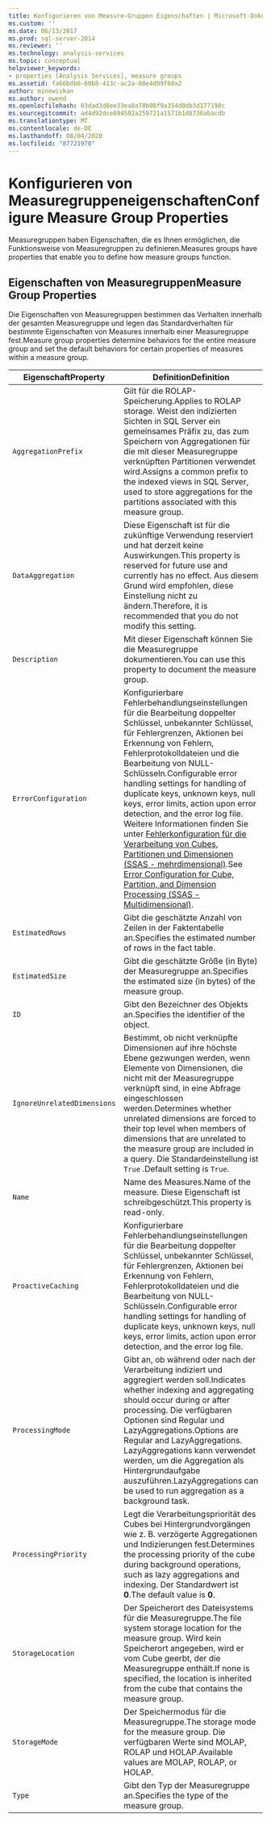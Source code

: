 ```yaml
---
title: Konfigurieren von Measure-Gruppen Eigenschaften | Microsoft-Dokumentation
ms.custom: ''
ms.date: 06/13/2017
ms.prod: sql-server-2014
ms.reviewer: ''
ms.technology: analysis-services
ms.topic: conceptual
helpviewer_keywords:
- properties [Analysis Services], measure groups
ms.assetid: fa66bdb6-60b8-413c-ac2a-00e4d09f60a2
author: minewiskan
ms.author: owend
ms.openlocfilehash: 03dad3d8ee33ea8a78b08f9a354d0db3d177198c
ms.sourcegitcommit: ad4d92dce894592a259721a1571b1d8736abacdb
ms.translationtype: MT
ms.contentlocale: de-DE
ms.lasthandoff: 08/04/2020
ms.locfileid: "87721970"
---
```

# <a name="configure-measure-group-properties"></a><span data-ttu-id="83b4c-102">Konfigurieren von Measuregruppeneigenschaften</span><span class="sxs-lookup"><span data-stu-id="83b4c-102">Configure Measure Group Properties</span></span>
  <span data-ttu-id="83b4c-103">Measuregruppen haben Eigenschaften, die es Ihnen ermöglichen, die Funktionsweise von Measuregruppen zu definieren.</span><span class="sxs-lookup"><span data-stu-id="83b4c-103">Measures groups have properties that enable you to define how measure groups function.</span></span>  
  
## <a name="measure-group-properties"></a><span data-ttu-id="83b4c-104">Eigenschaften von Measuregruppen</span><span class="sxs-lookup"><span data-stu-id="83b4c-104">Measure Group Properties</span></span>  
 <span data-ttu-id="83b4c-105">Die Eigenschaften von Measuregruppen bestimmen das Verhalten innerhalb der gesamten Measuregruppe und legen das Standardverhalten für bestimmte Eigenschaften von Measures innerhalb einer Measuregruppe fest.</span><span class="sxs-lookup"><span data-stu-id="83b4c-105">Measure group properties determine behaviors for the entire measure group and set the default behaviors for certain properties of measures within a measure group.</span></span>  
  
|<span data-ttu-id="83b4c-106">Eigenschaft</span><span class="sxs-lookup"><span data-stu-id="83b4c-106">Property</span></span>|<span data-ttu-id="83b4c-107">Definition</span><span class="sxs-lookup"><span data-stu-id="83b4c-107">Definition</span></span>|  
|--------------|----------------|  
|`AggregationPrefix`|<span data-ttu-id="83b4c-108">Gilt für die ROLAP-Speicherung.</span><span class="sxs-lookup"><span data-stu-id="83b4c-108">Applies to ROLAP storage.</span></span> <span data-ttu-id="83b4c-109">Weist den indizierten Sichten in SQL Server ein gemeinsames Präfix zu, das zum Speichern von Aggregationen für die mit dieser Measuregruppe verknüpften Partitionen verwendet wird.</span><span class="sxs-lookup"><span data-stu-id="83b4c-109">Assigns a common prefix to the indexed views in SQL Server, used to store aggregations for the partitions associated with this measure group.</span></span>|  
|`DataAggregation`|<span data-ttu-id="83b4c-110">Diese Eigenschaft ist für die zukünftige Verwendung reserviert und hat derzeit keine Auswirkungen.</span><span class="sxs-lookup"><span data-stu-id="83b4c-110">This property is reserved for future use and currently has no effect.</span></span> <span data-ttu-id="83b4c-111">Aus diesem Grund wird empfohlen, diese Einstellung nicht zu ändern.</span><span class="sxs-lookup"><span data-stu-id="83b4c-111">Therefore, it is recommended that you do not modify this setting.</span></span>|  
|`Description`|<span data-ttu-id="83b4c-112">Mit dieser Eigenschaft können Sie die Measuregruppe dokumentieren.</span><span class="sxs-lookup"><span data-stu-id="83b4c-112">You can use this property to document the measure group.</span></span>|  
|`ErrorConfiguration`|<span data-ttu-id="83b4c-113">Konfigurierbare Fehlerbehandlungseinstellungen für die Bearbeitung doppelter Schlüssel, unbekannter Schlüssel, für Fehlergrenzen, Aktionen bei Erkennung von Fehlern, Fehlerprotokolldateien und die Bearbeitung von NULL-Schlüsseln.</span><span class="sxs-lookup"><span data-stu-id="83b4c-113">Configurable error handling settings for handling of duplicate keys, unknown keys, null keys, error limits, action upon error detection, and the error log file.</span></span> <span data-ttu-id="83b4c-114">Weitere Informationen finden Sie unter [Fehlerkonfiguration für die Verarbeitung von Cubes, Partitionen und Dimensionen &#40;SSAS - mehrdimensional&#41;](error-configuration-for-cube-partition-and-dimension-processing.md).</span><span class="sxs-lookup"><span data-stu-id="83b4c-114">See [Error Configuration for Cube, Partition, and Dimension Processing &#40;SSAS - Multidimensional&#41;](error-configuration-for-cube-partition-and-dimension-processing.md).</span></span>|  
|`EstimatedRows`|<span data-ttu-id="83b4c-115">Gibt die geschätzte Anzahl von Zeilen in der Faktentabelle an.</span><span class="sxs-lookup"><span data-stu-id="83b4c-115">Specifies the estimated number of rows in the fact table.</span></span>|  
|`EstimatedSize`|<span data-ttu-id="83b4c-116">Gibt die geschätzte Größe (in Byte) der Measuregruppe an.</span><span class="sxs-lookup"><span data-stu-id="83b4c-116">Specifies the estimated size (in bytes) of the measure group.</span></span>|  
|`ID`|<span data-ttu-id="83b4c-117">Gibt den Bezeichner des Objekts an.</span><span class="sxs-lookup"><span data-stu-id="83b4c-117">Specifies the identifier of the object.</span></span>|  
|`IgnoreUnrelatedDimensions`|<span data-ttu-id="83b4c-118">Bestimmt, ob nicht verknüpfte Dimensionen auf ihre höchste Ebene gezwungen werden, wenn Elemente von Dimensionen, die nicht mit der Measuregruppe verknüpft sind, in eine Abfrage eingeschlossen werden.</span><span class="sxs-lookup"><span data-stu-id="83b4c-118">Determines whether unrelated dimensions are forced to their top level when members of dimensions that are unrelated to the measure group are included in a query.</span></span> <span data-ttu-id="83b4c-119">Die Standardeinstellung ist `True` .</span><span class="sxs-lookup"><span data-stu-id="83b4c-119">Default setting is `True`.</span></span>|  
|`Name`|<span data-ttu-id="83b4c-120">Name des Measures.</span><span class="sxs-lookup"><span data-stu-id="83b4c-120">Name of the measure.</span></span> <span data-ttu-id="83b4c-121">Diese Eigenschaft ist schreibgeschützt.</span><span class="sxs-lookup"><span data-stu-id="83b4c-121">This property is read-only.</span></span>|  
|`ProactiveCaching`|<span data-ttu-id="83b4c-122">Konfigurierbare Fehlerbehandlungseinstellungen für die Bearbeitung doppelter Schlüssel, unbekannter Schlüssel, für Fehlergrenzen, Aktionen bei Erkennung von Fehlern, Fehlerprotokolldateien und die Bearbeitung von NULL-Schlüsseln.</span><span class="sxs-lookup"><span data-stu-id="83b4c-122">Configurable error handling settings for handling of duplicate keys, unknown keys, null keys, error limits, action upon error detection, and the error log file.</span></span>|  
|`ProcessingMode`|<span data-ttu-id="83b4c-123">Gibt an, ob während oder nach der Verarbeitung indiziert und aggregiert werden soll.</span><span class="sxs-lookup"><span data-stu-id="83b4c-123">Indicates whether indexing and aggregating should occur during or after processing.</span></span> <span data-ttu-id="83b4c-124">Die verfügbaren Optionen sind Regular und LazyAggregations.</span><span class="sxs-lookup"><span data-stu-id="83b4c-124">Options are Regular and LazyAggregations.</span></span> <span data-ttu-id="83b4c-125">LazyAggregations kann verwendet werden, um die Aggregation als Hintergrundaufgabe auszuführen.</span><span class="sxs-lookup"><span data-stu-id="83b4c-125">LazyAggregations can be used to run aggregation as a background task.</span></span>|  
|`ProcessingPriority`|<span data-ttu-id="83b4c-126">Legt die Verarbeitungspriorität des Cubes bei Hintergrundvorgängen wie z. B. verzögerte Aggregationen und Indizierungen fest.</span><span class="sxs-lookup"><span data-stu-id="83b4c-126">Determines the processing priority of the cube during background operations, such as lazy aggregations and indexing.</span></span> <span data-ttu-id="83b4c-127">Der Standardwert ist **0**.</span><span class="sxs-lookup"><span data-stu-id="83b4c-127">The default value is **0**.</span></span>|  
|`StorageLocation`|<span data-ttu-id="83b4c-128">Der Speicherort des Dateisystems für die Measuregruppe.</span><span class="sxs-lookup"><span data-stu-id="83b4c-128">The file system storage location for the measure group.</span></span> <span data-ttu-id="83b4c-129">Wird kein Speicherort angegeben, wird er vom Cube geerbt, der die Measuregruppe enthält.</span><span class="sxs-lookup"><span data-stu-id="83b4c-129">If none is specified, the location is inherited from the cube that contains the measure group.</span></span>|  
|`StorageMode`|<span data-ttu-id="83b4c-130">Der Speichermodus für die Measuregruppe.</span><span class="sxs-lookup"><span data-stu-id="83b4c-130">The storage mode for the measure group.</span></span> <span data-ttu-id="83b4c-131">Die verfügbaren Werte sind MOLAP, ROLAP und HOLAP.</span><span class="sxs-lookup"><span data-stu-id="83b4c-131">Available values are MOLAP, ROLAP, or HOLAP.</span></span>|  
|`Type`|<span data-ttu-id="83b4c-132">Gibt den Typ der Measuregruppe an.</span><span class="sxs-lookup"><span data-stu-id="83b4c-132">Specifies the type of the measure group.</span></span>|  
  
  
